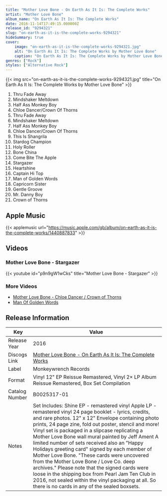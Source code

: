 ```yaml
---
title: "Mother Love Bone - On Earth As It Is: The Complete Works"
artist: "Mother Love Bone"
album_name: "On Earth As It Is: The Complete Works"
date: 2016-11-14T17:49:15.000000Z
release_id: "9294321"
slug: "on-earth-as-it-is-the-complete-works-9294321"
hideSummary: true
cover:
    image: "on-earth-as-it-is-the-complete-works-9294321.jpg"
    alt: "On Earth As It Is: The Complete Works by Mother Love Bone"
    caption: "On Earth As It Is: The Complete Works by Mother Love Bone"
genres: ["Rock"]
styles: ["Alternative Rock"]
---
```


{{< img src="on-earth-as-it-is-the-complete-works-9294321.jpg" title="On Earth As It Is: The Complete Works by Mother Love Bone" >}}

<!-- section break -->

1. Thru Fade Away
2. Mindshaker Meltdown
3. Half Ass Monkey Boy
4. Chloe Dancer/Crown Of Thorns
5. Thru Fade Away
6. Mindshaker Meltdown
7. Half Ass Monkey Boy
8. Chloe Dancer/Crown Of Thorns
9. This Is Shangrila
10. Stardog Champion
11. Holy Roller
12. Bone China
13. Come Bite The Apple
14. Stargazer
15. Heartshine
16. Captain Hi Top
17. Man of Golden Words
18. Capricorn Sister
19. Gentle Groove
20. Mr. Danny Boy
21. Crown of Thorns

<!-- section break -->




## Apple Music
{{< applemusic url="https://music.apple.com/gb/album/on-earth-as-it-is-the-complete-works/1440887833" >}}





## Videos
### Mother Love Bone - Stargazer
{{< youtube id="p9n9gW1wCks" title="Mother Love Bone - Stargazer" >}}<br>

### More Videos

- [Mother Love Bone - Chloe Dancer / Crown of Thorns](https://www.youtube.com/watch?v=lH0gnwtSEGI)
- [Man Of Golden Words](https://www.youtube.com/watch?v=EM0wPIjmYbs)


## Release Information
|  Key           | Value                                                |
| ---------------| ---------------------------------------------------- |
| Release Year   | 2016                                   |
| Discogs Link   | [Mother Love Bone - On Earth As It Is: The Complete Works](https://www.discogs.com/release/9294321-Mother-Love-Bone-On-Earth-As-It-Is-The-Complete-Works) |
| Label          | Monkeywrench Records |
| Format         | Vinyl 12" EP Reissue Remastered, Vinyl 2× LP Album Reissue Remastered, Box Set Compilation |
| Catalog Number | B0025317-01 |
| Notes | Set Includes:   Shine EP - remastered vinyl   Apple LP - remastered vinyl   24 page booklet - lyrics, credits, and rare photos. 12" x 12" Envelope containing photo prints, 24 page zine, fold out poster, stencil and more!   Vinyl set is packaged in a slipcase replicating a Mother Love Bone wall mural painted by Jeff Ament  A limited number of sets received also an "Happy Holidays greeting card" signed by each member of Mother Love Bone. "These cards were uncovered from the Mother Love Bone / Love Co. deep archives."  Please note that the signed cards were loose in the shipping box from Pearl Jam Ten Club in 2016, not sealed within the vinyl packaging at all. So there is no cards in any of the sealed boxsets. |